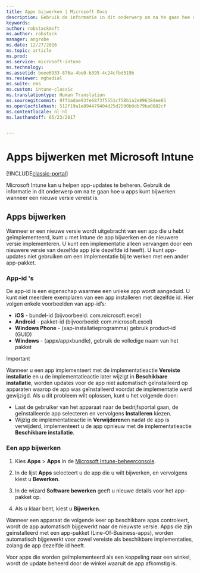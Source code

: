 ```yaml
---
title: Apps bijwerken | Microsoft Docs
description: Gebruik de informatie in dit onderwerp om na te gaan hoe u apps kunt bijwerken wanneer een nieuwe versie vereist is.
keywords: 
author: robstackmsft
ms.author: robstack
manager: angrobe
ms.date: 12/27/2016
ms.topic: article
ms.prod: 
ms.service: microsoft-intune
ms.technology: 
ms.assetid: beee6933-876a-4be0-b395-4c24cfbd519b
ms.reviewer: mghadial
ms.suite: ems
ms.custom: intune-classic
ms.translationtype: Human Translation
ms.sourcegitcommit: 9ff1adae93fe6873f5551cf58b1a2e89638dee85
ms.openlocfilehash: 512f19a1e894479404d25d2500b0db79ba0882cf
ms.contentlocale: nl-nl
ms.lasthandoff: 05/23/2017


---
```


# <a name="update-apps-using-microsoft-intune"></a>Apps bijwerken met Microsoft Intune

[!INCLUDE[classic-portal](../includes/classic-portal.md)]

Microsoft Intune kan u helpen app-updates te beheren. Gebruik de informatie in dit onderwerp om na te gaan hoe u apps kunt bijwerken wanneer een nieuwe versie vereist is.

## <a name="how-to-update-apps"></a>Apps bijwerken
Wanneer er een nieuwe versie wordt uitgebracht van een app die u hebt geïmplementeerd, kunt u met Intune de app bijwerken en de nieuwere versie implementeren. U kunt een implementatie alleen vervangen door een nieuwere versie van dezelfde app (die dezelfde id heeft). U kunt app-updates niet gebruiken om een implementatie bij te werken met een ander app-pakket.

### <a name="app-identifiers"></a>App-id 's
De app-id is een eigenschap waarmee een unieke app wordt aangeduid. U kunt niet meerdere exemplaren van een app installeren met dezelfde id. Hier volgen enkele voorbeelden van app-id’s:

- **iOS** - bundel-id (bijvoorbeeld: com.microsoft.excel)
- **Android** - pakket-id (bijvoorbeeld: com.microsoft.excel)
- **Windows Phone** - (xap-installatieprogramma) gebruik product-id (GUID)
- **Windows** - (appx/appxbundle), gebruik de volledige naam van het pakket



> [!IMPORTANT]
> Wanneer u een app implementeert met de implementatieactie **Vereiste installatie** en u de implementatieactie later wijzigt in **Beschikbare installatie**, worden updates voor de app niet automatisch geïnstalleerd op apparaten waarop de app was geïnstalleerd voordat de implementatie werd gewijzigd. Als u dit probleem wilt oplossen, kunt u het volgende doen:
>
> -   Laat de gebruiker van het apparaat naar de bedrijfsportal gaan, de geïnstalleerde app selecteren en vervolgens **Installeren** kiezen.
> -   Wijzig de implementatieactie in **Verwijderen**en nadat de app is verwijderd, implementeert u de app opnieuw met de implementatieactie **Beschikbare installatie**.

### <a name="to-update-an-app"></a>Een app bijwerken

1.  Kies **Apps** &gt; **Apps** in de [Microsoft Intune-beheerconsole](https://manage.microsoft.com).

2.  In de lijst **Apps** selecteert u de app die u wilt bijwerken, en vervolgens kiest u **Bewerken**.

3.  In de wizard **Software bewerken** geeft u nieuwe details voor het app-pakket op.

4.  Als u klaar bent, kiest u **Bijwerken**.

Wanneer een apparaat de volgende keer op beschikbare apps controleert, wordt de app automatisch bijgewerkt naar de nieuwste versie.
Apps die zijn geïnstalleerd met een app-pakket (Line-Of-Business-apps), worden automatisch bijgewerkt voor zowel vereiste als beschikbare implementaties, zolang de app dezelfde id heeft.

Voor apps die worden geïmplementeerd als een koppeling naar een winkel, wordt de update beheerd door de winkel waaruit de app afkomstig is.

